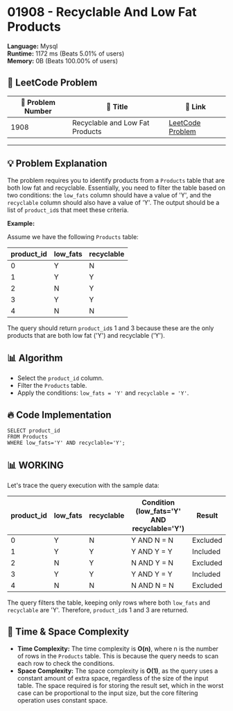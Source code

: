 # 01908 - Recyclable And Low Fat Products
    
**Language:** Mysql  
**Runtime:** 1172 ms (Beats 5.01% of users)  
**Memory:** 0B (Beats 100.00% of users)  

## 📝 **LeetCode Problem**
| 🔢 Problem Number | 📌 Title | 🔗 Link |
|------------------|--------------------------|--------------------------|
| 1908 | Recyclable and Low Fat Products | [LeetCode Problem](https://leetcode.com/problems/recyclable-and-low-fat-products/) |

---

## 💡 **Problem Explanation**

The problem requires you to identify products from a `Products` table that are both low fat and recyclable.  Essentially, you need to filter the table based on two conditions: the `low_fats` column should have a value of 'Y', and the `recyclable` column should also have a value of 'Y'. The output should be a list of `product_id`s that meet these criteria.

**Example:**

Assume we have the following `Products` table:

| product_id | low_fats | recyclable |
|------------|----------|------------|
| 0          | Y        | N          |
| 1          | Y        | Y          |
| 2          | N        | Y          |
| 3          | Y        | Y          |
| 4          | N        | N          |

The query should return `product_id`s 1 and 3 because these are the only products that are both low fat ('Y') and recyclable ('Y').

## 📊 **Algorithm**

*   Select the `product_id` column.
*   Filter the `Products` table.
*   Apply the conditions: `low_fats = 'Y'` and `recyclable = 'Y'`.

## 🔥 **Code Implementation**

```mysql
SELECT product_id
FROM Products
WHERE low_fats='Y' AND recyclable='Y';
```

## 📊 **WORKING**

Let's trace the query execution with the sample data:

| product_id | low_fats | recyclable | Condition (low_fats='Y' AND recyclable='Y') | Result |
|------------|----------|------------|-------------------------------------------------|--------|
| 0          | Y        | N          | Y AND N = N                                     | Excluded |
| 1          | Y        | Y          | Y AND Y = Y                                     | Included |
| 2          | N        | Y          | N AND Y = N                                     | Excluded |
| 3          | Y        | Y          | Y AND Y = Y                                     | Included |
| 4          | N        | N          | N AND N = N                                     | Excluded |

The query filters the table, keeping only rows where both `low_fats` and `recyclable` are 'Y'.  Therefore, `product_id`s 1 and 3 are returned.

## 🚀 **Time & Space Complexity**

*   **Time Complexity:** The time complexity is **O(n)**, where n is the number of rows in the `Products` table. This is because the query needs to scan each row to check the conditions.
*   **Space Complexity:** The space complexity is **O(1)**, as the query uses a constant amount of extra space, regardless of the size of the input table. The space required is for storing the result set, which in the worst case can be proportional to the input size, but the core filtering operation uses constant space.
    
